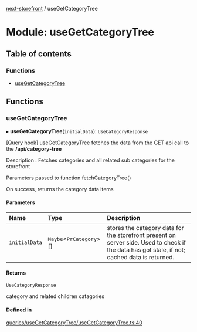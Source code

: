 [next-storefront](../README.md) / useGetCategoryTree

# Module: useGetCategoryTree

## Table of contents

### Functions

- [useGetCategoryTree](useGetCategoryTree.md#usecategorytreequeries)

## Functions

### useGetCategoryTree

▸ **useGetCategoryTree**(`initialData`): `UseCategoryResponse`

[Query hook] useGetCategoryTree fetches the data from the GET api call to the <b>/api/category-tree</b>

Description : Fetches categories and all related sub categories for the storefront

Parameters passed to function fetchCategoryTree()

On success, returns the category data items

#### Parameters

| Name          | Type                     | Description                                                                                                                                   |
| :------------ | :----------------------- | :-------------------------------------------------------------------------------------------------------------------------------------------- |
| `initialData` | `Maybe`<`PrCategory`\>[] | stores the category data for the storefront present on server side. Used to check if the data has got stale, if not; cached data is returned. |

#### Returns

`UseCategoryResponse`

category and related children catagories

#### Defined in

[queries/useGetCategoryTree/useGetCategoryTree.ts:40](https://github.com/KiboSoftware/nextjs-storefront/blob/561a164/hooks/queries/useGetCategoryTree/useGetCategoryTree.ts#L40)
